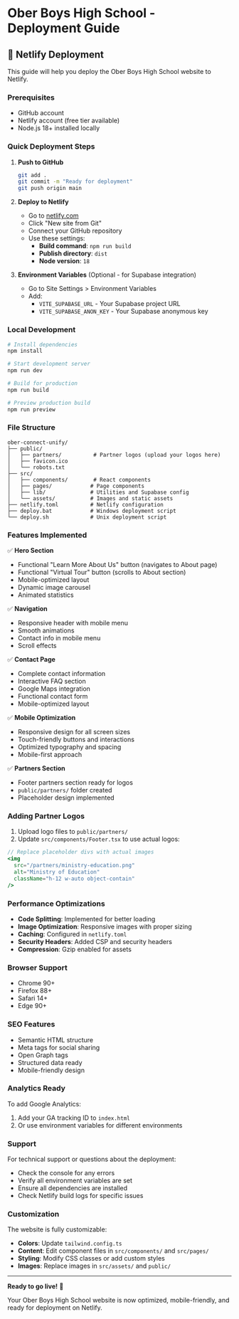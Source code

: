 # Ober Boys High School - Deployment Guide

## 🚀 Netlify Deployment

This guide will help you deploy the Ober Boys High School website to Netlify.

### Prerequisites

- GitHub account
- Netlify account (free tier available)
- Node.js 18+ installed locally

### Quick Deployment Steps

1. **Push to GitHub**
   ```bash
   git add .
   git commit -m "Ready for deployment"
   git push origin main
   ```

2. **Deploy to Netlify**
   - Go to [netlify.com](https://netlify.com)
   - Click "New site from Git"
   - Connect your GitHub repository
   - Use these settings:
     - **Build command**: `npm run build`
     - **Publish directory**: `dist`
     - **Node version**: `18`

3. **Environment Variables** (Optional - for Supabase integration)
   - Go to Site Settings > Environment Variables
   - Add:
     - `VITE_SUPABASE_URL` - Your Supabase project URL
     - `VITE_SUPABASE_ANON_KEY` - Your Supabase anonymous key

### Local Development

```bash
# Install dependencies
npm install

# Start development server
npm run dev

# Build for production
npm run build

# Preview production build
npm run preview
```

### File Structure

```
ober-connect-unify/
├── public/
│   ├── partners/          # Partner logos (upload your logos here)
│   ├── favicon.ico
│   └── robots.txt
├── src/
│   ├── components/        # React components
│   ├── pages/            # Page components
│   ├── lib/              # Utilities and Supabase config
│   └── assets/           # Images and static assets
├── netlify.toml          # Netlify configuration
├── deploy.bat            # Windows deployment script
└── deploy.sh             # Unix deployment script
```

### Features Implemented

✅ **Hero Section**
- Functional "Learn More About Us" button (navigates to About page)
- Functional "Virtual Tour" button (scrolls to About section)
- Mobile-optimized layout
- Dynamic image carousel
- Animated statistics

✅ **Navigation**
- Responsive header with mobile menu
- Smooth animations
- Contact info in mobile menu
- Scroll effects

✅ **Contact Page**
- Complete contact information
- Interactive FAQ section
- Google Maps integration
- Functional contact form
- Mobile-optimized layout

✅ **Mobile Optimization**
- Responsive design for all screen sizes
- Touch-friendly buttons and interactions
- Optimized typography and spacing
- Mobile-first approach

✅ **Partners Section**
- Footer partners section ready for logos
- `public/partners/` folder created
- Placeholder design implemented

### Adding Partner Logos

1. Upload logo files to `public/partners/`
2. Update `src/components/Footer.tsx` to use actual logos:

```jsx
// Replace placeholder divs with actual images
<img 
  src="/partners/ministry-education.png" 
  alt="Ministry of Education" 
  className="h-12 w-auto object-contain"
/>
```

### Performance Optimizations

- **Code Splitting**: Implemented for better loading
- **Image Optimization**: Responsive images with proper sizing
- **Caching**: Configured in `netlify.toml`
- **Security Headers**: Added CSP and security headers
- **Compression**: Gzip enabled for assets

### Browser Support

- Chrome 90+
- Firefox 88+
- Safari 14+
- Edge 90+

### SEO Features

- Semantic HTML structure
- Meta tags for social sharing
- Open Graph tags
- Structured data ready
- Mobile-friendly design

### Analytics Ready

To add Google Analytics:

1. Add your GA tracking ID to `index.html`
2. Or use environment variables for different environments

### Support

For technical support or questions about the deployment:

- Check the console for any errors
- Verify all environment variables are set
- Ensure all dependencies are installed
- Check Netlify build logs for specific issues

### Customization

The website is fully customizable:

- **Colors**: Update `tailwind.config.ts`
- **Content**: Edit component files in `src/components/` and `src/pages/`
- **Styling**: Modify CSS classes or add custom styles
- **Images**: Replace images in `src/assets/` and `public/`

---

**Ready to go live!** 🎉

Your Ober Boys High School website is now optimized, mobile-friendly, and ready for deployment on Netlify.
